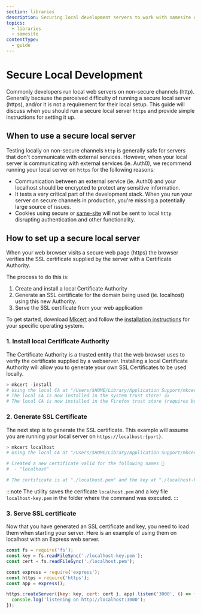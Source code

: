 ```yaml
---
section: libraries
description: Securing local development servers to work with samesite cookies
topics:
  - libraries
  - samesite
contentType:
  - guide
---
```


# Secure Local Development
Commonly developers run local web servers on non-secure channels (http).  Generally because the perceived difficulty of running a secure local server (https), and/or it is not a requirement for their local setup.  This guide will discuss when you should run a secure local server `https` and provide simple instructions for setting it up.

## When to use a secure local server
Testing locally on non-secure channels `http` is generally safe for servers that don't communicate with external services.  However, when your local server is communicating with external services (ie. Auth0), we recommend running your local server on `https` for the following reasons:

- Communication between an external service (ie. Auth0) and your localhost should be encrypted to protect any sensitive information.
- It tests a very critical part of the development stack. When you run your server on secure channels in production, you're missing a potentially large source of issues.
- Cookies using secure or [same-site](https://auth0.com/blog/browser-behavior-changes-what-developers-need-to-know/) will not be sent to local `http` disrupting authentication and other functionality.

## How to set up a secure local server
When your web browser visits a secure web page (https) the browser verifies the SSL certificate supplied by the server with a Certificate Authority.

The process to do this is:

1. Create and install a local Certificate Authority
2. Generate an SSL certificate for the domain being used (ie. localhost) using this new Authority.
3. Serve the SSL certificate from your web application

To get started, download [Mkcert](https://github.com/FiloSottile/mkcert) and follow the [installation instructions](https://github.com/FiloSottile/mkcert#installation) for your specific operating system.

### 1. Install local Certificate Authority
The Certificate Authority is a trusted entity that the web browser uses to verify the certificate supplied by a webserver.  Installing a local Certificate Authority will allow you to generate your own SSL Certificates to be used locally.

```powershell
> mkcert -install
# Using the local CA at "/Users/$HOME/Library/Application Support/mkcert" ✨
# The local CA is now installed in the system trust store! 👍
# The local CA is now installed in the Firefox trust store (requires browser restart)! 🦊
```

### 2. Generate SSL Certificate
The next step is to generate the SSL certificate. This example will assume you are running your local server on `https://localhost:{port}`.

```powershell
> mkcert localhost
# Using the local CA at "/Users/$HOME/Library/Application Support/mkcert" ✨

# Created a new certificate valid for the following names 📜
#  - "localhost"

# The certificate is at "./localhost.pem" and the key at "./localhost-key.pem" ✅
```

:::note
The utility saves the cerificate `localhost.pem` and a key file `localhost-key.pem` in the folder where the command was executed.
:::

### 3. Serve SSL certificate
Now that you have generated an SSL certificate and key, you need to load them when starting your server.  Here is an example of using them on localhost with an Express web server.

```js
const fs = require('fs');
const key = fs.readFileSync('./localhost-key.pem');
const cert = fs.readFileSync('./localhost.pem');

const express = require('express');
const https = require('https');
const app = express();

https.createServer({key: key, cert: cert }, app).listen('3000', () => {
  console.log('listening on http://localhost:3000');
});
```
